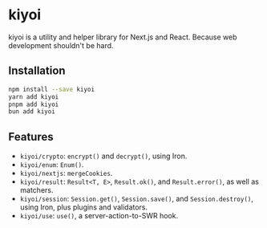 # kiyoi

kiyoi is a utility and helper library for Next.js and React. Because web development shouldn't be hard.

## Installation

```bash
npm install --save kiyoi
yarn add kiyoi
pnpm add kiyoi
bun add kiyoi
```

## Features

- `kiyoi/crypto`: `encrypt()` and `decrypt()`, using Iron.
- `kiyoi/enum`: `Enum()`.
- `kiyoi/nextjs`: `mergeCookies`.
- `kiyoi/result`: `Result<T, E>`, `Result.ok()`, and `Result.error()`, as well as matchers.
- `kiyoi/session`: `Session.get()`, `Session.save()`, and `Session.destroy()`, using Iron, plus plugins and validators.
- `kiyoi/use`: `use()`, a server-action-to-SWR hook.
